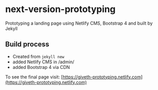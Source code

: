 # next-version-prototyping
Prototyping a landing page using Netlify CMS, Bootstrap 4 and built by Jekyll

## Build process
* Created from ```jekyll new```
* added Netlify CMS in /admin/
* added Bootstrap 4 via CDN

To see the final page visit: [https://giveth-prototyping.netlify.com](https://giveth-prototyping.netlify.com)
